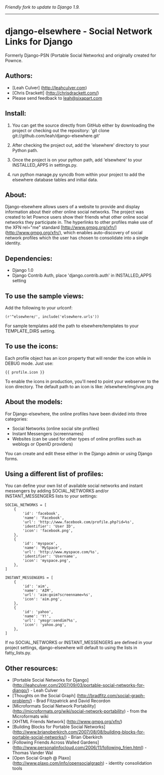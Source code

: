 _Friendly fork to update to Django 1.9._

***

django-elsewhere - Social Network Links for Django
===================================

Formerly Django-PSN (Portable Social Networks) and originally created for Pownce.

Authors:
------------
* [Leah Culver] (http://leahculver.com)
* [Chris Drackett] (http://chrisdrackett.com/)
* Please send feedback to leah@sixapart.com


Install:
------------

1. You can get the source directly from GitHub either by downloading the project or checking out the repository: 'git clone git://github.com/leah/django-elsewhere.git'

2. After checking the project out, add the 'elsewhere' directory to your Python path.

3. Once the project is on your python path, add 'elsewhere' to your INSTALLED_APPS in settings.py.

4. run python manage.py syncdb from within your project to add the elsewhere database tables and initial data.

About:
------------

Django-elsewhere allows users of a website to provide and display information about their 
other online social networks. The project was created to let Pownce users 
show their friends what other online social networks they participate in. 
The hyperlinks to other profiles make use of the XFN rel="me" standard [http://www.gmpg.org/xfn/] (http://www.gmpg.org/xfn/), 
which enables auto-discovery of social network profiles which the user has chosen to consolidate 
into a single identity.


Dependencies:
------------

* Django 1.0
* Django Contrib Auth, place 'django.contrib.auth' in INSTALLED_APPS setting


To use the sample views:
------------------------

Add the following to your urlconf:

	(r'^elsewhere/', include('elsewhere.urls'))

For sample templates add the path to elsewhere/templates to your TEMPLATE_DIRS setting.


To use the icons:
------------------------

Each profile object has an icon property that will render the icon while in DEBUG mode.
Just use:

    {{ profile.icon }}

To enable the icons in production, you'll need to point your webserver to the icon directory.
The default path to an icon is like: /elsewhere/img/vox.png


About the models:
-----------------

For Django-elsewhere, the online profiles have been divided into three categories:

* Social Networks (online social site profiles)
* Instant Messengers (screennames)
* Websites (can be used for other types of online profiles such as weblogs or OpenID providers)

You can create and edit these either in the Django admin or using Django forms.


Using a different list of profiles:
------------------------

You can define your own list of available social networks and instant messengers by adding SOCIAL_NETWORKS
and/or INSTANT_MESSENGERS lists to your settings:

    SOCIAL_NETWORKS = [
        {
            'id': 'facebook',
            'name': 'Facebook',
            'url': 'http://www.facebook.com/profile.php?id=%s',
            'identifier': 'User ID',
            'icon': 'facebook.png',
        },
        {
            'id': 'myspace',
            'name': 'MySpace',
            'url': 'http://www.myspace.com/%s',
            'identifier': 'Username',
            'icon': 'myspace.png',
        },
    ]

    INSTANT_MESSENGERS = [
        {
            'id': 'aim',
            'name': 'AIM',
            'url': 'aim:goim?screenname=%s',
            'icon': 'aim.png',
        },
        {
            'id': 'yahoo',
            'name': 'Y!',
            'url': 'ymsgr:sendim?%s',
            'icon': 'yahoo.png',
        },
    ]

If no SOCIAL_NETWORKS or INSTANT_MESSENGERS are defined in your project settings, django-elsewhere will
default to using the lists in fatty_lists.py.

Other resources:
----------------

* [Portable Social Networks for Django] (http://leahculver.com/2007/09/03/portable-social-networks-for-django/) - Leah Culver
* [Thoughts on the Social Graph] (http://bradfitz.com/social-graph-problem/) - Brad Fitzpatrick and David Recordon
* [Microformats Social Network Portability] (http://microformats.org/wiki/social-network-portability) - from the Microformats wiki
* [XHTML Friends Network] (http://www.gmpg.org/xfn/)
* [Building Blocks for Portable Social Networks] (http://www.brianoberkirch.com/2007/08/08/building-blocks-for-portable-social-networks/) - Brian Oberkirch
* [Following Friends Across Walled Gardens] (http://www.personalinfocloud.com/2006/11/following_frien.html) - Thomas Vander Wal
* [Open Social Graph @ Plaxo] (http://www.plaxo.com/info/opensocialgraph) - identity consolidation tools
